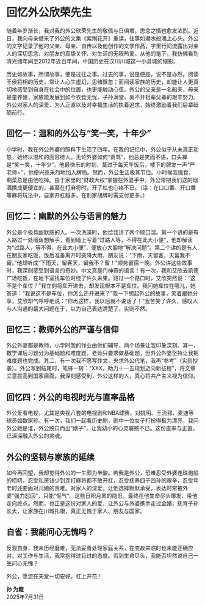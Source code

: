 # 回忆外公欣荣先生

随着年岁渐长，我对我的外公欣荣先生的敬佩与日俱增，思念之情也愈发浓烈。近日，我向母亲借来了外公的文集《紫荆花开》重读，往事如潮水般涌上心头。外公的文字记录了他的父亲、母亲、自传以及他创作的文学作品，字里行间流露出对亲人的深切思念、对朋友的真挚关怀、对生活的无限热爱。从他的笔下，我仿佛看到清光绪年间至2012年近百年间，中国历史在汉川川城这一小县城的缩影。

历史如故事，所谓故事，便是过往之事。过去的事，说是便是，说不是亦然。阅读王侯将相的历史，常让人心生虚幻，思绪飘忽；而阅读家族的历史，却能让人更真切地感受到自身在社会中的位置，也更能触动心弦。外公的父亲是一名船夫，母亲是童养媳，家族能发展到如今衣食无忧、子孙满堂，离不开祖辈父辈的艰辛努力。外公对家人的深爱、为人正直以及对幸福生活的执着追求，始终激励着我们后辈砥砺前行。

## 回忆一：温和的外公与“笑一笑，十年少”

小学时，我在外公外婆的照料下生活了四年。在我的记忆中，外公似乎从未真正动怒，始终以温和的面容待人。无论外婆如何“责骂”，他总是笑而不语，口头禅是“笑一笑，十年少”。他最快乐的时刻，莫过于每天午饭后，楼下的牌友一声“严老师~”，他便兴高采烈地加入牌局。然而，外公生活极其节俭。小时候我挑食，剩菜总是由他吃掉。由于家里的“财政大权”掌握在外婆手中，外公常把我们送的烟酒换成更便宜的，甚至在打麻将时，开了杠也心疼不已。（注：在口口番、开口番等麻将玩法中，自家开杠越多，在别家胡牌时需支付更多。）

## 回忆二：幽默的外公与语言的魅力

外公是个极具幽默感的人。一次洗澡时，他给我讲了两个顺口溜。第一个讲的是有人路过一处墙角想解手，看到墙上写着“过路人等，不得在此大小便”，他却解读为“过路人，等不得，在此大小便”，便放心大胆地“解决问题”。第二个讲的是有人在朋友家吃饭，饭后准备离开时突降大雨，朋友说：“下雨，天留客，天留我不留。”他却听成“下雨天，留客天，留我不？留！”顺势留宿一晚。外公讲这些故事时，我深刻感受到语言的奇妙。中文真是门神奇的语言！有一次，我和艾欣去凯德广场吃饭，在地下室找车位时绕了许久未果。路过一个路口时，艾欣突然说：“这不是个车位？”我立刻将车开进去，却发现根本不是车位。我问她车位在哪儿，她答道：“我说这不是车位，你怎么还开进来？”我一下想起外公的故事，笑着跟她分享，艾欣却气呼呼地说：“你再这样，我以后就不说话了！”我苦笑了许久，感叹人与人沟通的最大问题在于，以为自己表达清楚了，实则不然。

## 回忆三：教师外公的严谨与信仰

外公外婆都是教师，小学时我的作业由他们辅导，两个场景让我印象深刻。其一，数学课后习题分为基础题和难度题，老师只要求做基础题，但外公外婆坚持让我把难度题也完成。其二，有一次我不愿写作文，央求外公代笔，我再“参考”（实则抄袭）。外公写到结尾时，笔锋一转：“XXX，助力十一五规划迈向新征程”，将文章立意拔高到国家层面。我深刻感受到，外公这样的人，真心将共产主义视为信仰。

## 回忆四：外公的电视时光与直率品格

外公爱看电视，尤其是央视八套的电视剧和NBA球赛，对姚明、王治郅、麦迪等球员如数家珍。有一次，我们一起看历史剧，剧中一位女子打扮得极为漂亮，我问外公她是谁，外公脱口而出“婊子”，让我幼小的心灵震撼不已。这份直率与正直，已深深融入外公的灵魂。

## 外公的坚韧与家族的延续

如今再回望，我却觉得外公的一生颇为辛酸。若我是外公，恐难忍受外婆连珠炮般的唠叨，忍受私房钱少到连打麻将都不敢开杠，忍受抚养四子四孙的艰辛，忍受年老时还要面对儿媳的责难。对家人的深爱，让他选择默默承受，表达时常被外婆“强力怼回”，只能“怄气”。这些日积月累的隐忍，最终在他生命尽头爆发，带他走向终点。然而，也正是这份对家人的爱，让外公与外婆携手走过金婚，抚育子孙长大，让家族在川城扎根，真正无愧于家人、朋友与国家。

## 自省：我能问心无愧吗？

反观自身，我未历经磨难，无法妥善处理家庭关系，在变故来临时也未能正确应对。对工作与生活，我常抱得过且过的态度。若到生命尽头，我能否坦然说自己一生问心无愧？

外公，愿您在天堂一切安好，杠上开花！

**孙 为鲲**  
2025年7月31日
